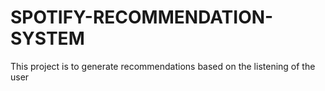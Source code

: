 # SPOTIFY-RECOMMENDATION-SYSTEM
This project is to generate recommendations based on the listening of the user
